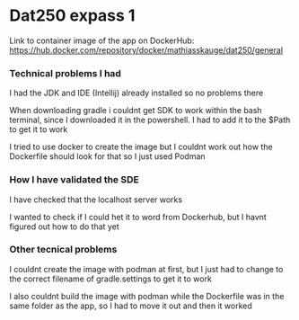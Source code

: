 # Dat250 expass 1

Link to container image of the app on DockerHub:
https://hub.docker.com/repository/docker/mathiasskauge/dat250/general

### Technical problems I had

I had the JDK and IDE (Intellij) already installed so no problems there

When downloading gradle i couldnt get SDK to work within the bash terminal, since I downloaded it in the powershell. I had to add it to the $Path to get it to work

I tried to use docker to create the image but I couldnt work out how the Dockerfile should look for that so I just used Podman

### How I have validated the SDE

I have checked that the localhost server works

I wanted to check if I could het it to word from Dockerhub, but I havnt figured out how to do that yet

### Other tecnical problems
I couldnt create the image with podman at first, but I just had to change to the correct filename of gradle.settings to get it to work

I also couldnt build the image with podman while the Dockerfile was in the same folder as the app, so I had to move it out and then it worked




